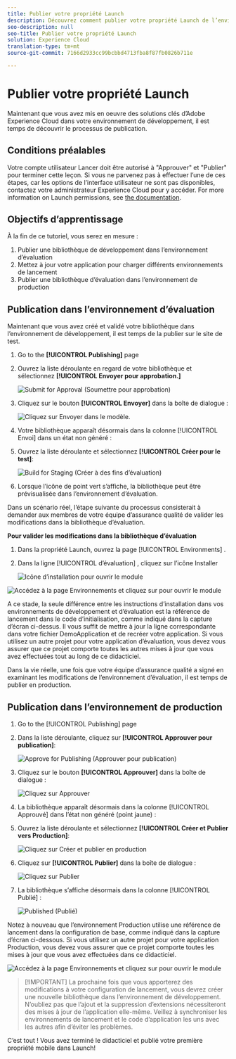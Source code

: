 ```yaml
---
title: Publier votre propriété Launch
description: Découvrez comment publier votre propriété Launch de l’environnement de développement vers les environnements de test et de production. Cette leçon fait partie du didacticiel Mise en oeuvre d’Experience Cloud dans les applications mobiles Android avec lancement.
seo-description: null
seo-title: Publier votre propriété Launch
solution: Experience Cloud
translation-type: tm+mt
source-git-commit: 7166d2933cc99bcbbd4713fba8f87fb0826b711e

---
```



# Publier votre propriété Launch

Maintenant que vous avez mis en oeuvre des solutions clés d’Adobe Experience Cloud dans votre environnement de développement, il est temps de découvrir le processus de publication.

## Conditions préalables 

Votre compte utilisateur Lancer doit être autorisé à "Approuver" et "Publier" pour terminer cette leçon. Si vous ne parvenez pas à effectuer l’une de ces étapes, car les options de l’interface utilisateur ne sont pas disponibles, contactez votre administrateur Experience Cloud pour y accéder. For more information on Launch permissions, see [the documentation](https://docs.adobe.com/content/help/en/launch/using/reference/admin/user-permissions.html).

## Objectifs d’apprentissage

À la fin de ce tutoriel, vous serez en mesure :

1. Publier une bibliothèque de développement dans l’environnement d’évaluation
1. Mettez à jour votre application pour charger différents environnements de lancement
1. Publier une bibliothèque d’évaluation dans l’environnement de production

## Publication dans l’environnement d’évaluation

Maintenant que vous avez créé et validé votre bibliothèque dans l’environnement de développement, il est temps de la publier sur le site de test.

1. Go to the **[!UICONTROL Publishing]** page

1. Ouvrez la liste déroulante en regard de votre bibliothèque et sélectionnez **[!UICONTROL Envoyer pour approbation.]**

   ![Submit for Approval (Soumettre pour approbation)](images/mobile-publishing-submitForApproval.png)

1. Cliquez sur le bouton **[!UICONTROL Envoyer]** dans la boîte de dialogue :

   ![Cliquez sur Envoyer dans le modèle.](images/mobile-publishing-submit.png)

1. Votre bibliothèque apparaît désormais dans la colonne [!UICONTROL Envoi] dans un état non généré :

1. Ouvrez la liste déroulante et sélectionnez **[!UICONTROL Créer pour le test]**:

   ![Build for Staging (Créer à des fins d’évaluation)](images/mobile-publishing-buildForStaging.png)
1. Lorsque l’icône de point vert s’affiche, la bibliothèque peut être prévisualisée dans l’environnement d’évaluation.

Dans un scénario réel, l’étape suivante du processus consisterait à demander aux membres de votre équipe d’assurance qualité de valider les modifications dans la bibliothèque d’évaluation.

**Pour valider les modifications dans la bibliothèque d’évaluation**

1. Dans la propriété Launch, ouvrez la page [!UICONTROL Environments] .

1. Dans la ligne [!UICONTROL d’évaluation] , cliquez sur l’icône Installer

   ![Icône](images/mobile-launch-installIcon.png) d’installation pour ouvrir le module

![Accédez à la page Environnements et cliquez sur pour ouvrir le module](images/android/mobile-publishing-getStagingCode.png)

A ce stade, la seule différence entre les instructions d’installation dans vos environnements de développement et d’évaluation est la référence de lancement dans le code d’initialisation, comme indiqué dans la capture d’écran ci-dessus.   Il vous suffit de mettre à jour la ligne correspondante dans votre fichier DemoApplication et de recréer votre application. Si vous utilisez un autre projet pour votre application d’évaluation, vous devez vous assurer que ce projet comporte toutes les autres mises à jour que vous avez effectuées tout au long de ce didacticiel.

Dans la vie réelle, une fois que votre équipe d’assurance qualité a signé en examinant les modifications de l’environnement d’évaluation, il est temps de publier en production.

## Publication dans l’environnement de production

1. Go to the [!UICONTROL Publishing] page

1. Dans la liste déroulante, cliquez sur **[!UICONTROL Approuver pour publication]**:

   ![Approve for Publishing (Approuver pour publication)](images/mobile-publishing-approveForPublishing.png)

1. Cliquez sur le bouton **[!UICONTROL Approuver]** dans la boîte de dialogue :

   ![Cliquez sur Approuver](images/mobile-publishing-approve.png)

1. La bibliothèque apparaît désormais dans la colonne [!UICONTROL Approuvé] dans l’état non généré (point jaune) :

1. Ouvrez la liste déroulante et sélectionnez **[!UICONTROL Créer et Publier vers Production]**:

   ![Cliquez sur Créer et publier en production](images/mobile-publishing-buildAndPublishToProduction.png)

1. Cliquez sur **[!UICONTROL Publier]** dans la boîte de dialogue :

   ![Cliquez sur Publier](images/mobile-publishing-publish.png)

1. La bibliothèque s’affiche désormais dans la colonne [!UICONTROL Publié] :

   ![Published](images/mobile-publishing-published.png) (Publié)

Notez à nouveau que l’environnement Production utilise une référence de lancement dans la configuration de base, comme indiqué dans la capture d’écran ci-dessous.  Si vous utilisez un autre projet pour votre application Production, vous devez vous assurer que ce projet comporte toutes les mises à jour que vous avez effectuées dans ce didacticiel.

![Accédez à la page Environnements et cliquez sur pour ouvrir le module](images/android/mobile-publishing-getProductionCode.png)

>[!IMPORTANT] La prochaine fois que vous apporterez des modifications à votre configuration de lancement, vous devrez créer une nouvelle bibliothèque dans l’environnement de développement. N’oubliez pas que l’ajout et la suppression d’extensions nécessiteront des mises à jour de l’application elle-même. Veillez à synchroniser les environnements de lancement et le code d’application les uns avec les autres afin d’éviter les problèmes.

C’est tout ! Vous avez terminé le didacticiel et publié votre première propriété mobile dans Launch!